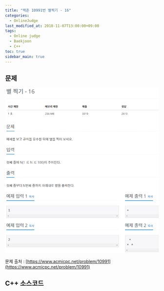 ```yaml
---
title: "백준 10991번 별찍기 - 16"
categories: 
  - OnlineJudge
last_modified_at: 2018-11-07T13:00:00+09:00
tags: 
  - Online judge
  - Baekjoon
  - C++
toc: true
sidebar_main: true
---
```


## 문제

![10991](https://github.com/lesslate/lesslate.github.io/blob/master/assets/img/OnlineJudge/10991.png?raw=true)

문제 출처 : [https://www.acmicpc.net/problem/10991](https://www.acmicpc.net/problem/10991)



## C++ 소스코드

<script src="https://gist.github.com/lesslate/0dafd561395ff8b3d413cd40ad816661.js"></script>